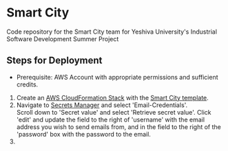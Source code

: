 # Smart City

Code repository for the Smart City team for Yeshiva University's Industrial Software Development Summer Project

## Steps for Deployment

- Prerequisite: AWS Account with appropriate permissions and sufficient credits.

1. Create an [AWS CloudFormation Stack](https://docs.aws.amazon.com/cloudformation/index.html) with the [Smart City template](https://github.com/meirjacobs/Smart-City/blob/main/src/main/resources/smartcitytemplate.yml).
2. Navigate to [Secrets Manager](https://console.aws.amazon.com/secretsmanager/home?/listSecrets) and select 'Email-Credentials'.  
  Scroll down to 'Secret value' and select 'Retrieve secret value'. Click 'edit' and update the field to the right of 'username' with the email address you wish to send emails from, and in the field to the right of the 'password' box with the password to the email.
3. 